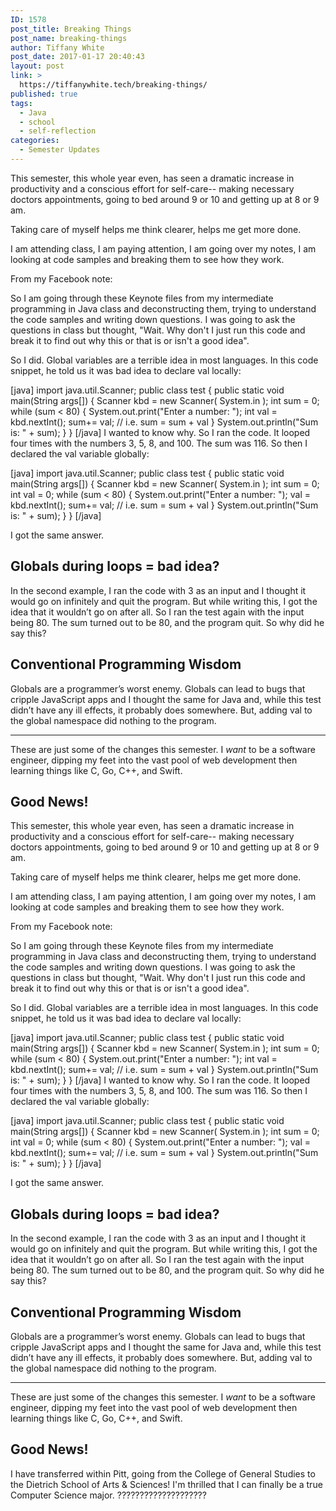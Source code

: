 ```yaml
---
ID: 1578
post_title: Breaking Things
post_name: breaking-things
author: Tiffany White
post_date: 2017-01-17 20:40:43
layout: post
link: >
  https://tiffanywhite.tech/breaking-things/
published: true
tags:
  - Java
  - school
  - self-reflection
categories:
  - Semester Updates
---
```



This semester, this whole year even, has seen a dramatic increase in productivity and a conscious effort for self-care-- making necessary doctors appointments, going to bed around 9 or 10 and getting up at 8 or 9 am.

Taking care of myself helps me think clearer, helps me get more done.

I am attending class, I am paying attention, I am going over my notes, I am looking at code samples and breaking them to see how they work.

From my Facebook note:

So I am going through these Keynote files from my intermediate programming in Java class and deconstructing them, trying to understand the code samples and writing down questions.
I was going to ask the questions in class but thought, "Wait. Why don't I just run this code and break it to find out why this or that is or isn't a good idea".

So I did. Global variables are a terrible idea in most languages. In this code snippet, he told us it was bad idea to declare val locally:

[java]
import java.util.Scanner;
public class test {
  public static void main(String args[]) {
    Scanner kbd = new Scanner( System.in );
    int sum = 0;
    while (sum < 80) {
      System.out.print("Enter a number: ");
      int val = kbd.nextInt();
      sum+= val; // i.e. sum = sum + val
    }
    System.out.println("Sum is: " + sum);
  }
}
[/java]
I wanted to know why. So I ran the code. It looped four times with the numbers 3, 5, 8, and 100. The sum was 116.
So then I declared the val variable globally:

[java]
import java.util.Scanner;
public class test {
  public static void main(String args[]) {
    Scanner kbd = new Scanner( System.in );
    int sum = 0;
    int val = 0;
    while (sum &lt; 80) {
      System.out.print("Enter a number: ");
      val = kbd.nextInt();
      sum+= val; // i.e. sum = sum + val
    }
    System.out.println("Sum is: " + sum);
  }
}
[/java]

I got the same answer.

## Globals during loops = bad idea?

In the second example, I ran the code with 3 as an input and I thought it would go on infinitely and quit the program. But while writing this, I got the idea that it wouldn’t go on after all.
So I ran the test again with the input being 80. The sum turned out to be 80, and the program quit. So why did he say this?

## Conventional Programming Wisdom

Globals are a programmer’s worst enemy. Globals can lead to bugs that cripple JavaScript apps and I thought the same for Java and, while this test didn’t have any ill effects, it probably does somewhere. But, adding val to the global namespace did nothing to the program.

----

These are just some of the changes this semester. I *want* to be a software engineer, dipping my feet into the vast pool of web development then learning things like C, Go, C++, and Swift.

## Good News!




This semester, this whole year even, has seen a dramatic increase in productivity and a conscious effort for self-care-- making necessary doctors appointments, going to bed around 9 or 10 and getting up at 8 or 9 am.

Taking care of myself helps me think clearer, helps me get more done.

I am attending class, I am paying attention, I am going over my notes, I am looking at code samples and breaking them to see how they work.

From my Facebook note:

So I am going through these Keynote files from my intermediate programming in Java class and deconstructing them, trying to understand the code samples and writing down questions.
I was going to ask the questions in class but thought, "Wait. Why don't I just run this code and break it to find out why this or that is or isn't a good idea".

So I did. Global variables are a terrible idea in most languages. In this code snippet, he told us it was bad idea to declare val locally:

[java]
import java.util.Scanner;
public class test {
  public static void main(String args[]) {
    Scanner kbd = new Scanner( System.in );
    int sum = 0;
    while (sum < 80) {
      System.out.print("Enter a number: ");
      int val = kbd.nextInt();
      sum+= val; // i.e. sum = sum + val
    }
    System.out.println("Sum is: " + sum);
  }
}
[/java]
I wanted to know why. So I ran the code. It looped four times with the numbers 3, 5, 8, and 100. The sum was 116.
So then I declared the val variable globally:

[java]
import java.util.Scanner;
public class test {
  public static void main(String args[]) {
    Scanner kbd = new Scanner( System.in );
    int sum = 0;
    int val = 0;
    while (sum &lt; 80) {
      System.out.print("Enter a number: ");
      val = kbd.nextInt();
      sum+= val; // i.e. sum = sum + val
    }
    System.out.println("Sum is: " + sum);
  }
}
[/java]

I got the same answer.

## Globals during loops = bad idea?

In the second example, I ran the code with 3 as an input and I thought it would go on infinitely and quit the program. But while writing this, I got the idea that it wouldn’t go on after all.
So I ran the test again with the input being 80. The sum turned out to be 80, and the program quit. So why did he say this?

## Conventional Programming Wisdom

Globals are a programmer’s worst enemy. Globals can lead to bugs that cripple JavaScript apps and I thought the same for Java and, while this test didn’t have any ill effects, it probably does somewhere. But, adding val to the global namespace did nothing to the program.

----

These are just some of the changes this semester. I *want* to be a software engineer, dipping my feet into the vast pool of web development then learning things like C, Go, C++, and Swift.

## Good News!





I have transferred within Pitt, going from the College of General Studies to the Dietrich School of Arts &amp; Sciences! I'm thrilled that I can finally be a true Computer Science major. ????????‍????????????